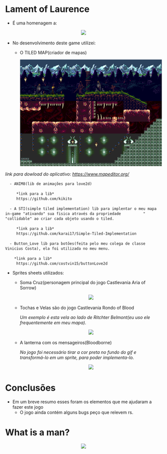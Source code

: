 # Lament of Laurence
  - É uma homenagem a:

  <p align="center">
  <img src="https://ubisafe.org/images/castle-vector-castlevania-6.png"/>
</p>

  - No desenvolvimento deste game utilizei:
      - O TILED MAP(criador de mapas)
           
           <p align="center">
                  <img src="https://github.com/Lukasdias/LamentLOVE2D/blob/master/map/Map_1.png"/>
                </p>
     
  *link para dowload do aplicativo: https://www.mapeditor.org/*
                
      - ANIM8(lib de animações para love2d)
      
         *link para a lib*
         https://github.com/kikito
         
      - A STI(simple tiled implementation) lib para implentar o meu mapa in-game "ativando" sua fisica através da propriedade          "          "collidable" ao criar cada objeto usando o tiled.
      
         *link para a lib*
         https://github.com/karai17/Simple-Tiled-Implementation
         
      - Button_Love lib para botões(feita pelo meu colega de classe Vinicius Costa), ela foi utilizada no meu menu.

        *link para a lib*
         https://github.com/costvin15/buttonLove2d
       
      
  - Sprites sheets utilizados: 
      - Soma Cruz(personagem principal do jogo Castlevania Aria of Sorrow)
        
        <p align="center">
              <img src="http://rs953.pbsrc.com/albums/ae12/nonemployee/somacruz.gif~c200"/>
         </p>
      - Tochas e Velas são do jogo Castlevania Rondo of Blood
         
         *Um exemplo é esta vela ao lado de Ritchter Belmont(eu uso ele frequentemente em meu mapa).*
          
          <p align="center">
              <img src="https://media.giphy.com/media/eAQ3AZUktO4I8/giphy.gif"/>
            </p>
      - A lanterna com os mensageiros(Bloodborne)
         
         *No jogo foi necessário tirar a cor preta no fundo do gif e transformá-lo em um sprite, para poder implementa-lo.*
          
          <p align="center">
              <img src="https://orig00.deviantart.net/d191/f/2015/331/9/1/bloodborne___lamp_by_zedotagger-d9i93ao.gif"/>
            </p>
# Conclusões
  
  - Em um breve resumo esses foram os elementos que me ajudaram a fazer este jogo
    - O jogo ainda contém alguns bugs peço que relevem rs.
 
# What is a man?
  
  <p align="center">
              <img src="https://steamusercontent-a.akamaihd.net/ugc/848217580683822174/C9C0D086C5B3715D78E90D5F37D9A1ACC6B1AD64/"/>
            </p>

